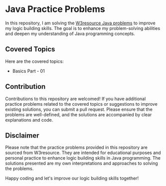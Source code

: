 # Java Practice Problems

In this repository, I am solving the [W3resource Java problems](https://www.w3resource.com/java-exercises/) to improve my logic building skills. The goal is to enhance my problem-solving abilities and deepen my understanding of Java programming concepts.

## Covered Topics

Here are the covered topics:

- Basics Part - 01


## Contribution

Contributions to this repository are welcomed! If you have additional practice problems related to the covered topics or suggestions to improve existing solutions, you can submit a pull request. Please ensure that the problems are well-defined, and the solutions are accompanied by clear explanations and code.

## Disclaimer

Please note that the practice problems provided in this repository are sourced from W3resource. They are intended for educational purposes and personal practice to enhance logic building skills in Java programming. The solutions presented are my own interpretations and approaches to solving the problems.

Happy coding and let's improve our logic building skills together!

